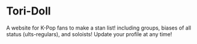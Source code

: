 # Tori-Doll
A website for K-Pop fans to make a stan list! including groups, biases of all status (ults-regulars), and soloists! Update your profile at any time!
